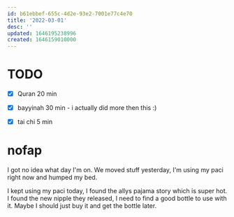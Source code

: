 ```yaml
---
id: b61ebbef-655c-4d2e-93e2-7001e77c4e70
title: '2022-03-01'
desc: ''
updated: 1646195238996
created: 1646159010000
---
```


# TODO

- [x] Quran 20 min
- [x] bayyinah 30 min - i actually did more then this :)
- [x] tai chi 5 min


# nofap

I got no idea what day I'm on. We moved stuff yesterday, I'm using my paci right now and humped my bed.

I kept using my paci today, I found the allys pajama story which is super hot. I found the new nipple they released, I need to find a good bottle to use with it. Maybe I should just buy it and get the bottle later.